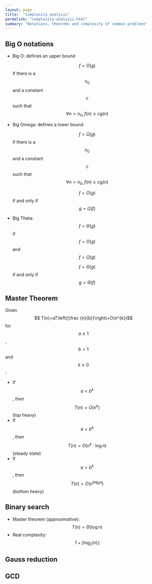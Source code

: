 ```yaml
---
layout: page
title:  "Complexity analysis"
permalink: "complexity-analysis.html"
summary: "Notations, theorems and complexity of common problems"
---
```


## Big O notations
* Big O: defines an upper bound

  $$f = O(g)$$ if there is a $$n_0$$ and a constant $$c$$ such that $$\forall n > n_0,  f(n) \leqslant c g(n)$$

* Big Omega: defines a lower bound

  $$f = \Omega(g)$$ if there is a $$n_0$$ and a constant $$c$$ such that $$\forall n > n_0,  f(n) \geqslant c g(n)$$

  $$f = O(g)$$ if and only if $$g = \Omega(f)$$

* Big Theta: $$f = \Theta(g)$$ if $$f = O(g)$$ and $$f = \Omega(g)$$

  $$f = \Theta(g)$$ if and only if $$g = \Theta(f)$$


## Master Theorem
Given $$ T(n)=aT\left({\frac {n}{b}}\right)+O(n^{k})$$ for $$a \geq 1$$ , $$b > 1$$ and $$k \geq 0$$:
* If $$ a<b^{k}$$, then $$T(n)=O \left( n^k \right)$$ (top heavy)
* If $$ a=b^{k}$$, then $$T(n)=O(n^{k}\cdot \log n)$$ (steady state)
* If $$ a>b^{k}$$, then $$T(n)=O(n^{\log_{b}a} )$$ (bottom heavy)

## Binary search
* Master theorem (approximative): $$T(n) = \Theta(\log n )$$
* Real complexity: $$1 + \lfloor \log_2(n) \rfloor$$

## Gauss reduction

## GCD
